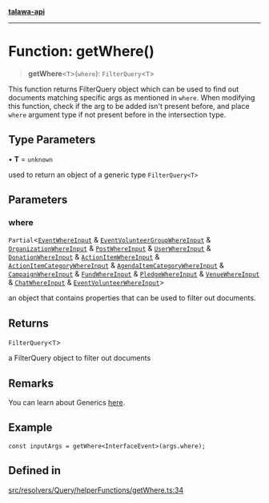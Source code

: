 [**talawa-api**](../../../../../README.md)

***

# Function: getWhere()

> **getWhere**\<`T`\>(`where`): `FilterQuery`\<`T`\>

This function returns FilterQuery object which can be used to find out documents matching specific args as mentioned in `where`.
When modifying this function, check if the arg to be added isn't present before, and place `where` argument
type if not present before in the intersection type.

## Type Parameters

• **T** = `unknown`

used to return an object of a generic type `FilterQuery<T>`

## Parameters

### where

`Partial`\<[`EventWhereInput`](../../../../../types/generatedGraphQLTypes/type-aliases/EventWhereInput.md) & [`EventVolunteerGroupWhereInput`](../../../../../types/generatedGraphQLTypes/type-aliases/EventVolunteerGroupWhereInput.md) & [`OrganizationWhereInput`](../../../../../types/generatedGraphQLTypes/type-aliases/OrganizationWhereInput.md) & [`PostWhereInput`](../../../../../types/generatedGraphQLTypes/type-aliases/PostWhereInput.md) & [`UserWhereInput`](../../../../../types/generatedGraphQLTypes/type-aliases/UserWhereInput.md) & [`DonationWhereInput`](../../../../../types/generatedGraphQLTypes/type-aliases/DonationWhereInput.md) & [`ActionItemWhereInput`](../../../../../types/generatedGraphQLTypes/type-aliases/ActionItemWhereInput.md) & [`ActionItemCategoryWhereInput`](../../../../../types/generatedGraphQLTypes/type-aliases/ActionItemCategoryWhereInput.md) & [`AgendaItemCategoryWhereInput`](../../../../../types/generatedGraphQLTypes/type-aliases/AgendaItemCategoryWhereInput.md) & [`CampaignWhereInput`](../../../../../types/generatedGraphQLTypes/type-aliases/CampaignWhereInput.md) & [`FundWhereInput`](../../../../../types/generatedGraphQLTypes/type-aliases/FundWhereInput.md) & [`PledgeWhereInput`](../../../../../types/generatedGraphQLTypes/type-aliases/PledgeWhereInput.md) & [`VenueWhereInput`](../../../../../types/generatedGraphQLTypes/type-aliases/VenueWhereInput.md) & [`ChatWhereInput`](../../../../../types/generatedGraphQLTypes/type-aliases/ChatWhereInput.md) & [`EventVolunteerWhereInput`](../../../../../types/generatedGraphQLTypes/type-aliases/EventVolunteerWhereInput.md)\>

an object that contains properties that can be used to filter out documents.

## Returns

`FilterQuery`\<`T`\>

a FilterQuery object to filter out documents

## Remarks

You can learn about Generics [here](https://www.typescriptlang.org/docs/handbook/2/generics.html).

## Example

```
const inputArgs = getWhere<InterfaceEvent>(args.where);
```

## Defined in

[src/resolvers/Query/helperFunctions/getWhere.ts:34](https://github.com/Suyash878/talawa-api/blob/e4413cec641a837926071678fed3c7f67234e31e/src/resolvers/Query/helperFunctions/getWhere.ts#L34)
